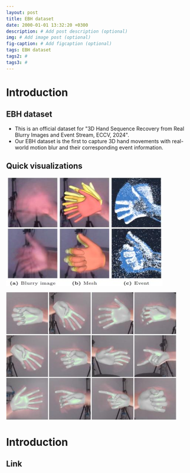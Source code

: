 ```yaml
---
layout: post
title: EBH dataset
date: 2000-01-01 13:32:20 +0300
description: # Add post description (optional)
img: # Add image post (optional)
fig-caption: # Add figcaption (optional)
tags: EBH dataset
tags2: #
tags3: #
---
```


# Introduction
## EBH dataset
- This is an official dataset for "3D Hand Sequence Recovery from Real Blurry Images and Event Stream, ECCV, 2024".
- Our EBH dataset is the first to capture 3D hand movements with real-world motion blur and their corresponding event information.


## Quick visualizations
![alt text](../assets/img/ebh_sample.jpg) 

![alt text](../assets/img/ebh_mesh.jpg)

# Introduction

## Link


